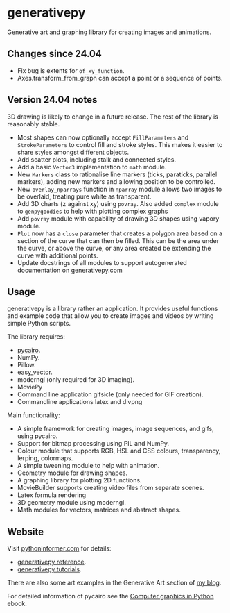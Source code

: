 # generativepy

Generative art and graphing library for creating images and animations.

## Changes since 24.04

* Fix bug is extents for `of_xy_function`.
* Axes.transform_from_graph can accept a point or a sequence of points.

## Version 24.04 notes

3D drawing is likely to change in a future release. The rest of the library is reasonably stable. 

* Most shapes can now optionally accept `FillParameters` and `StrokeParameters` to control fill and stroke styles. This makes it easier to share styles amongst different objects.
* Add scatter plots, including stalk and connected styles.
* Add a basic `Vector3` implementation to `math` module. 
* New `Markers` class to rationalise line markers (ticks, paraticks, parallel markers), adding new markers and allowing position to be controlled.
* New `overlay_nparrays` function in `nparray` module allows two images to be overlaid, treating pure white as transparent.
* Add 3D charts (z against xy) using `povray`. Also added `complex` module to `genpygoodies` to help with plotting complex graphs
* Add `povray` module with capability of drawing 3D shapes using vapory module.
* `Plot` now has a `close` parameter that creates a polygon area based on a section of the curve that can then be filled. This can be the area under the curve, or above the curve, or any area created be extending the curve with additional points.
* Update docstrings of all modules to support autogenerated documentation on generativepy.com

## Usage

generativepy is a library rather an application. It provides useful functions and example code that allow you to
create images and videos by writing simple Python scripts.

The library requires:

* [pycairo](https://pycairo.readthedocs.io/en/latest/index.html).
* NumPy.
* Pillow.
* easy_vector.
* moderngl (only required for 3D imaging).
* MoviePy
* Command line application gifsicle (only needed for GIF creation).
* Commandline applications latex and divpng

Main functionality:

* A simple framework for creating images, image sequences, and gifs, using pycairo.
* Support for bitmap processing using PIL and NumPy.
* Colour module that supports RGB, HSL and CSS colours, transparency, lerping, colormaps.
* A simple tweening module to help with animation.
* Geometry module for drawing shapes.
* A graphing library for plotting 2D functions.
* MovieBuilder supports creating video files from separate scenes.
* Latex formula rendering
* 3D geometry module using moderngl.
* Math modules for vectors, matrices and abstract shapes. 

## Website

Visit [pythoninformer.com](http://www.pythoninformer.com/generative-art/) for details:

* [generativepy reference](http://www.pythoninformer.com/generative-art/generativepy/).
* [generativepy tutorials](http://www.pythoninformer.com/generative-art/generativepy-tutorial/).

There are also some art examples in the Generative Art section of [my blog](https://martinmcbride.org/).

For detailed information of pycairo see the [Computer graphics in Python](https://leanpub.com/computergraphicsinpython) ebook.
